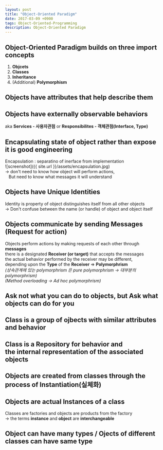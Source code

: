 ```yaml
---
layout: post
title: "Object-Oriented Paradigm"
date: 2017-03-09 +0900
tags: Object-Oriented-Programming
description: Object-Oriented Paradigm
---
```


Object-Oriented Paradigm builds on three import concepts
------------
1. **Objcets**
2. **Classes**
3. **Inheritance**
4. (Additional) **Polymorphism**

Objects have **attributes** that help describe them
------------

Objects have externally observable behaviors
------------
aka **Services - 사용자관점** or **Responsibilites - 객체관점(Interface, Type)**

Encapsulating state of object rather than expose it is good engineering
------------
Encapsulation : separatino of inerface from implementation
<br>
![screenshot]({{ site.url }}/assets/encapsulation.jpg)
<br>
-> don't need to know how object will perform actions,<br>
&nbsp;&nbsp; But need to know what messages it will understand

Objects have **Unique Identities**
------------
Identity is property of object distinguishes itself from all other objects<br>
-> Don't confuse between the name (or handle) of object and object itself

Objects communicate by sending **Messages (Request for action)**
------------
Objects perform actions by making requests of each other through **messages**<br>
there is a designated **Receiver (or target)** that accepts the messages<br>
the actual behavior performed by the receiver may be different,<br>
depending upon the **Type** of the **Receiver** => **Polymorphrism**<br>
*(상속관계에 있는 polymorphrism 은 pure polymorphrism -> 대부분의 polymorphrism)*<br>
*(Method overloading -> Ad hoc polymorphrism)*

Ask not what you can do to objects, but Ask what objects can do for you
------------

Class is a group of ojbects with similar **attributes** and **behavior**
------------

Class is a **Repository** for behavior and<br>
the internal representation of the associated objects
------------

Objects are created from classes through the process of **Instantiation(실체화)**
------------

Objects are actual **Instances** of a class
------------
Classes are factories and objects are products from the factory<br>
-> the terms **instance** and **object** are **interchangeable**

Object can have many types / Ojects of different classes can have same type
------------









